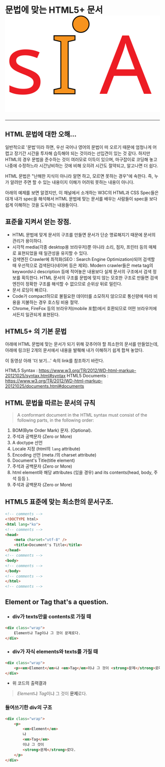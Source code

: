 # 문법에 맞는 HTML5+ 문서 ![SIA Logo](../../img/sia-logo-first.svg "Stack It All")

--- 

## HTML 문법에 대한 오해...

일반적으로 '문법'이라 하면, 우선 국어나 영어의 문법이 떠 오르기 때문에 엄청나게 어렵고 장기간 시간을 투자해 습득해야 되는 것이라는 선입견이 있는 것 같다. 하지만 HTML의 경우 문법을 준수하는 것이 여러모로 이득이 있으며, 마구잡이로 코딩해 놓고 나중에 수정하느라 시간낭비하는 것에 비해 오히려 시간도 절약되고, 알고나면 더 쉽다.  

HTML 문법은 "난해한 지식이 아니라 알면 하고, 모르면 못하는 경우"에 속한다. 즉, 누가 알려만 주면 할 수 있는 내용이지 이해가 어려워 못하는 내용이 아니다.  

아래의 예제를 보면 알겠지만, 이 채널에서 소개하는 W3C의 HTML과 CSS Spec들은 대개 내가 spec을 해석해서 HTML 문법에 맞는 문서를 배우는 사람들이 spec을 보다 쉽게 이해하는 것을 도우려는 내용들이다.


## 표준을 지켜서 얻는 장점.

- HTML 문법에 맞게 문서의 구조를 만들면 문서가 단순 명료해지기 때문에  문서의 관리가 용이하다.  
- 시각적 media(각종 desktop용 브라우저)뿐 아니라 소리, 점자, 프린터 등의 매체로 표현되었을 때 일관성을 유지할 수 있다.
- 검색엔진 Crawler에 최적화(SEO : Search Engine Optimization)되어 검색할 때 우선적으로 검색된다(네이버 등은 제외). Modern crawler들은 meta tag의 keywords나 description 등에 적어놓은 내용보다 실제 문서의 구조에서 검색 정보를 획득한다. HTML 문서의 구조를 문법에 맞지 않는 모호한 구조로 만들면 검색엔진이 정확한 구조를 해석할 수 없으므로 순위상 뒤로 밀린다. 
- 문서 로딩이 빠르다.
- Code가 compact하므로 불필요한 데이터를 소모하지 않으므로 통신량에 따라 비용을 지불하는 경우 호스팅 비용 절약.
- Chrome, FireFox 등의 브라우저(mobile 포함)에서 호환되므로 어떤 브라우저에서든지 일관되게 표현된다.

## HTML5+ 의 기본 문법
아래에 HTML 문법에 맞는 문서가 되기 위해 갖추어야 할 최소한의 문서를 만들었는데, 아래에 링크된 2개의 문서에서 내용을 발췌해 내가 이해하기 쉽게 합쳐 놓았다.  

이 동영상 아래 '더 보기...' 속의 link를 참조하기 바란다.

HTML5 Syntax : https://www.w3.org/TR/2012/WD-html-markup-20121025/syntax.html#syntax
HTML5 Documents : https://www.w3.org/TR/2012/WD-html-markup-20121025/documents.html#documents

## HTML 문법을 따르는 문서의 규칙
> A conformant document in the HTML syntax <span class="emph">must</span> consist of the following parts, in the following order:

1. BOM(Byte Order Mark) 문자. (Optional).
1. 주석과 공백문자 (Zero or More)
1. A doctype 선언
1. Locale 지정 (<span class="anBra">html</span>의 <code class="attr-name">lang</code> attribute)
1. Encoding 선언 (<span class="anBra">meta /</span>의 charset attribute)
1. Document's Title(<span class="anBra">title</span> element)
1. 주석과 공백문자 (Zero or More)
1. <span class="anBra">html</span> element와 해당 attributes (있을 경우) and its contents(<span class="anBra">head</span>, <span class="anBra">body</span>, 주석 등등 ).
1. 주석과 공백문자 (Zero or More)

## HTML5 표준에 맞는 최소한의 문서구조.
```html
<!-- comments -->
<!DOCTYPE html>
<html lang="ko">
<!-- comments -->
<head>
	<meta charset="utf-8" />
	<title>Document's Title</title>
</head>
<!-- comments -->
<body>
<!-- comments -->
</body>
<!-- comments -->
</html>
<!-- comments -->
```

## Element or Tag that's a question.
- ### div가 texts만을 contents로 가질 때
```html
<div class="wrap">
	Element냐 Tag이냐 그 것이 문제로다.
</div>
```

- ### div가 자식 elements와 texts를 가질 때
```html
<div class="wrap">
	<p><em>Element</em>냐 <em>Tag</em>이냐 그 것이 <strong>문제</strong>로다.</p>
</div>
```
- 위 코드의 출력결과
> *Element*냐 *Tag*이냐 그 것이 **문제**로다.

### 들여쓰기한 div의 구조
```html
<div class="wrap">
	<p>
		<em>Element</em>
		냐 
		<em>Tag</em>
		이냐 그 것이 
		<strong>문제</strong>로다.
	</p>
</div>
```

